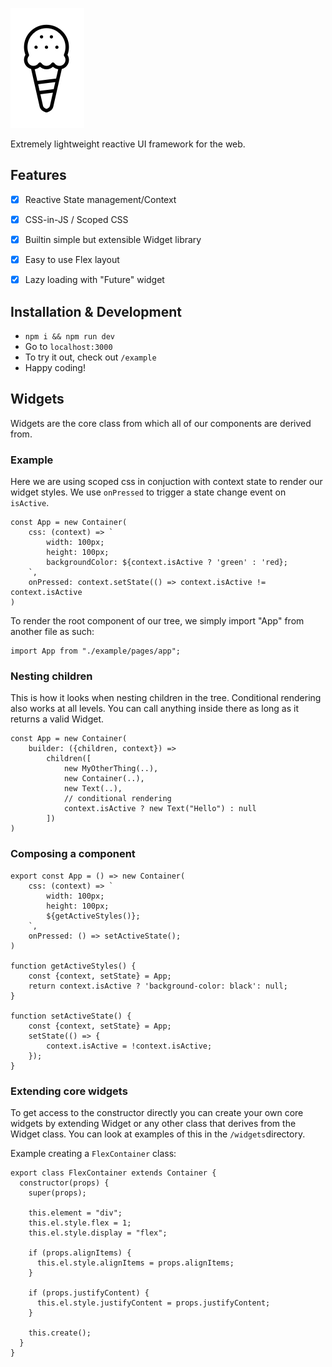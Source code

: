 
![vanilj](https://github.com/qudde/vanilj/blob/master/assets/glass.png)

Extremely lightweight reactive UI framework for the web.


## Features

 - [X] Reactive State management/Context
 - [X] CSS-in-JS / Scoped CSS
 - [X] Builtin simple but extensible Widget library
 - [x] Easy to use Flex layout
 - [x] Lazy loading with "Future" widget


## Installation & Development

- `npm i && npm run dev`
- Go to `localhost:3000`
- To try it out, check out `/example`
- Happy coding!


## Widgets

Widgets are the core class from which all of our components are derived from.


### Example
Here we are using scoped css in conjuction with context state to render our widget styles. We use `onPressed` to trigger a state change event on `isActive`.

    const App = new Container(
	    css: (context) => `
		    width: 100px;
		    height: 100px;
		    backgroundColor: ${context.isActive ? 'green' : 'red};
		`,
		onPressed: context.setState(() => context.isActive != context.isActive
	)

To render the root component of our tree, we simply import "App" from another file as such:

    import App from "./example/pages/app";


### Nesting children

This is how it looks when nesting children in the tree. Conditional rendering also works at all levels. You can call anything inside there as long as it returns a valid Widget.

    const App = new Container(
		builder: ({children, context}) =>
			children([
				new MyOtherThing(..),
				new Container(..),
				new Text(..),
				// conditional rendering
				context.isActive ? new Text("Hello") : null
			])
	)


### Composing a component 

    export const App = () => new Container(
	    css: (context) => `
		    width: 100px;
		    height: 100px;
		    ${getActiveStyles()};
		`,
		onPressed: () => setActiveState();
	)

    function getActiveStyles() {
		const {context, setState} = App;
		return context.isActive ? 'background-color: black': null;
	}

	function setActiveState() {
		const {context, setState} = App;
		setState(() => {
			context.isActive = !context.isActive;
		});
	}

### Extending core widgets

To get access to the constructor directly you can create your own core widgets by extending Widget or any other class that derives from the Widget class. You can look at examples of this in the `/widgets`directory. 

Example creating a `FlexContainer` class:

    export class FlexContainer extends Container {
	  constructor(props) {
	    super(props);

	    this.element = "div"; 
	    this.el.style.flex = 1;
	    this.el.style.display = "flex";

	    if (props.alignItems) {
	      this.el.style.alignItems = props.alignItems;
	    }	

	    if (props.justifyContent) {
	      this.el.style.justifyContent = props.justifyContent;
	    }

	    this.create();
	  }
	}

	
